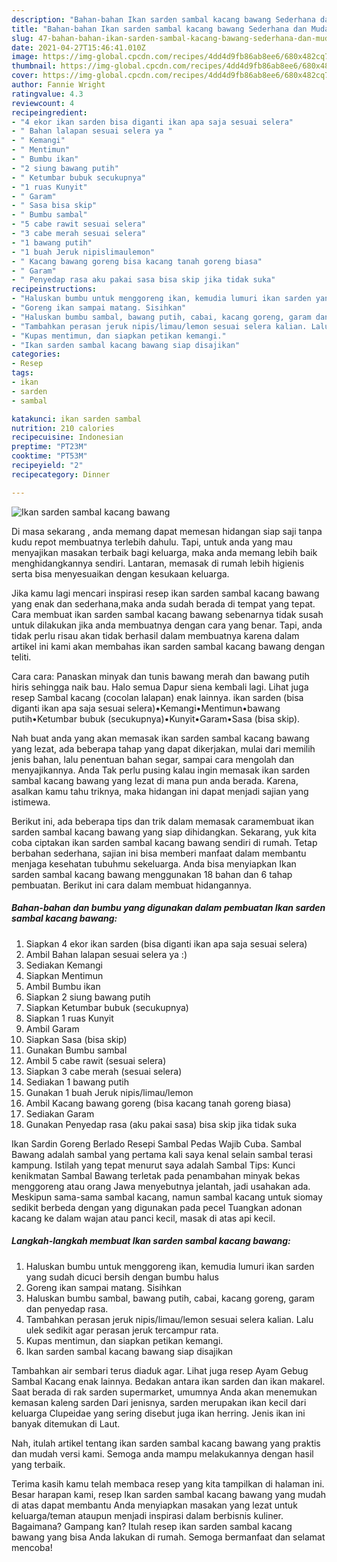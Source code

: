 ```yaml
---
description: "Bahan-bahan Ikan sarden sambal kacang bawang Sederhana dan Mudah Dibuat"
title: "Bahan-bahan Ikan sarden sambal kacang bawang Sederhana dan Mudah Dibuat"
slug: 47-bahan-bahan-ikan-sarden-sambal-kacang-bawang-sederhana-dan-mudah-dibuat
date: 2021-04-27T15:46:41.010Z
image: https://img-global.cpcdn.com/recipes/4dd4d9fb86ab8ee6/680x482cq70/ikan-sarden-sambal-kacang-bawang-foto-resep-utama.jpg
thumbnail: https://img-global.cpcdn.com/recipes/4dd4d9fb86ab8ee6/680x482cq70/ikan-sarden-sambal-kacang-bawang-foto-resep-utama.jpg
cover: https://img-global.cpcdn.com/recipes/4dd4d9fb86ab8ee6/680x482cq70/ikan-sarden-sambal-kacang-bawang-foto-resep-utama.jpg
author: Fannie Wright
ratingvalue: 4.3
reviewcount: 4
recipeingredient:
- "4 ekor ikan sarden bisa diganti ikan apa saja sesuai selera"
- " Bahan lalapan sesuai selera ya "
- " Kemangi"
- " Mentimun"
- " Bumbu ikan"
- "2 siung bawang putih"
- " Ketumbar bubuk secukupnya"
- "1 ruas Kunyit"
- " Garam"
- " Sasa bisa skip"
- " Bumbu sambal"
- "5 cabe rawit sesuai selera"
- "3 cabe merah sesuai selera"
- "1 bawang putih"
- "1 buah Jeruk nipislimaulemon"
- " Kacang bawang goreng bisa kacang tanah goreng biasa"
- " Garam"
- " Penyedap rasa aku pakai sasa bisa skip jika tidak suka"
recipeinstructions:
- "Haluskan bumbu untuk menggoreng ikan, kemudia lumuri ikan sarden yang sudah dicuci bersih dengan bumbu halus"
- "Goreng ikan sampai matang. Sisihkan"
- "Haluskan bumbu sambal, bawang putih, cabai, kacang goreng, garam dan penyedap rasa."
- "Tambahkan perasan jeruk nipis/limau/lemon sesuai selera kalian. Lalu ulek sedikit agar perasan jeruk tercampur rata."
- "Kupas mentimun, dan siapkan petikan kemangi."
- "Ikan sarden sambal kacang bawang siap disajikan"
categories:
- Resep
tags:
- ikan
- sarden
- sambal

katakunci: ikan sarden sambal 
nutrition: 210 calories
recipecuisine: Indonesian
preptime: "PT23M"
cooktime: "PT53M"
recipeyield: "2"
recipecategory: Dinner

---
```



![Ikan sarden sambal kacang bawang](https://img-global.cpcdn.com/recipes/4dd4d9fb86ab8ee6/680x482cq70/ikan-sarden-sambal-kacang-bawang-foto-resep-utama.jpg)

Di masa  sekarang , anda memang dapat memesan hidangan siap saji tanpa kudu repot membuatnya terlebih dahulu. Tapi, untuk anda yang mau menyajikan masakan terbaik bagi keluarga, maka anda memang lebih baik menghidangkannya sendiri. Lantaran, memasak di rumah lebih higienis serta bisa menyesuaikan dengan kesukaan keluarga.

Jika kamu lagi mencari inspirasi resep ikan sarden sambal kacang bawang yang enak dan sederhana,maka anda sudah berada di tempat yang tepat. Cara membuat ikan sarden sambal kacang bawang  sebenarnya tidak susah untuk dilakukan jika anda membuatnya dengan cara yang benar. Tapi, anda tidak perlu risau akan tidak berhasil dalam membuatnya 
karena dalam artikel ini kami akan membahas ikan sarden sambal kacang bawang dengan teliti.  

Cara cara: Panaskan minyak dan tunis bawang merah dan bawang putih hiris sehingga naik bau. Halo semua Dapur siena kembali lagi. Lihat juga resep Sambal kacang (cocolan lalapan) enak lainnya. ikan sarden (bisa diganti ikan apa saja sesuai selera)•Kemangi•Mentimun•bawang putih•Ketumbar bubuk (secukupnya)•Kunyit•Garam•Sasa (bisa skip).

Nah buat anda yang akan memasak ikan sarden sambal kacang bawang yang lezat, ada beberapa tahap yang dapat dikerjakan, mulai dari memilih jenis bahan, lalu penentuan bahan segar, sampai cara mengolah dan menyajikannya. Anda Tak perlu pusing kalau ingin memasak ikan sarden sambal kacang bawang yang lezat di mana pun anda berada. Karena, asalkan kamu  tahu triknya, maka hidangan ini dapat menjadi sajian yang istimewa.

Berikut ini, ada beberapa tips dan trik dalam memasak caramembuat ikan sarden sambal kacang bawang yang siap dihidangkan. Sekarang, yuk kita coba ciptakan ikan sarden sambal kacang bawang sendiri di rumah. Tetap berbahan sederhana, sajian ini bisa memberi manfaat dalam membantu menjaga kesehatan tubuhmu sekeluarga. Anda bisa menyiapkan Ikan sarden sambal kacang bawang menggunakan 18 bahan dan 6 tahap pembuatan. Berikut ini cara dalam membuat hidangannya.

<!--inarticleads1-->

##### Bahan-bahan dan bumbu yang digunakan dalam pembuatan Ikan sarden sambal kacang bawang:

1. Siapkan 4 ekor ikan sarden (bisa diganti ikan apa saja sesuai selera)
1. Ambil  Bahan lalapan sesuai selera ya :)
1. Sediakan  Kemangi
1. Siapkan  Mentimun
1. Ambil  Bumbu ikan
1. Siapkan 2 siung bawang putih
1. Siapkan  Ketumbar bubuk (secukupnya)
1. Siapkan 1 ruas Kunyit
1. Ambil  Garam
1. Siapkan  Sasa (bisa skip)
1. Gunakan  Bumbu sambal
1. Ambil 5 cabe rawit (sesuai selera)
1. Siapkan 3 cabe merah (sesuai selera)
1. Sediakan 1 bawang putih
1. Gunakan 1 buah Jeruk nipis/limau/lemon
1. Ambil  Kacang bawang goreng (bisa kacang tanah goreng biasa)
1. Sediakan  Garam
1. Gunakan  Penyedap rasa (aku pakai sasa) bisa skip jika tidak suka


Ikan Sardin Goreng Berlado Resepi Sambal Pedas Wajib Cuba. Sambal Bawang adalah sambal yang pertama kali saya kenal selain sambal terasi kampung. Istilah yang tepat menurut saya adalah Sambal Tips: Kunci kenikmatan Sambal Bawang terletak pada penambahan minyak bekas menggoreng atau orang Jawa menyebutnya jelantah, jadi usahakan ada. Meskipun sama-sama sambal kacang, namun sambal kacang untuk siomay sedikit berbeda dengan yang digunakan pada pecel Tuangkan adonan kacang ke dalam wajan atau panci kecil, masak di atas api kecil. 

<!--inarticleads2-->

##### Langkah-langkah membuat Ikan sarden sambal kacang bawang:

1. Haluskan bumbu untuk menggoreng ikan, kemudia lumuri ikan sarden yang sudah dicuci bersih dengan bumbu halus
1. Goreng ikan sampai matang. Sisihkan
1. Haluskan bumbu sambal, bawang putih, cabai, kacang goreng, garam dan penyedap rasa.
1. Tambahkan perasan jeruk nipis/limau/lemon sesuai selera kalian. Lalu ulek sedikit agar perasan jeruk tercampur rata.
1. Kupas mentimun, dan siapkan petikan kemangi.
1. Ikan sarden sambal kacang bawang siap disajikan


Tambahkan air sembari terus diaduk agar. Lihat juga resep Ayam Gebug Sambal Kacang enak lainnya. Bedakan antara ikan sarden dan ikan makarel. Saat berada di rak sarden supermarket, umumnya Anda akan menemukan kemasan kaleng sarden Dari jenisnya, sarden merupakan ikan kecil dari keluarga Clupeidae yang sering disebut juga ikan herring. Jenis ikan ini banyak ditemukan di Laut. 

Nah, itulah artikel tentang  ikan sarden sambal kacang bawang  yang praktis dan mudah versi kami. Semoga anda mampu melakukannya dengan hasil yang terbaik. 

Terima kasih kamu telah membaca resep yang kita tampilkan di halaman ini. Besar harapan kami, resep  Ikan sarden sambal kacang bawang yang mudah di atas dapat membantu Anda menyiapkan masakan yang lezat untuk keluarga/teman ataupun menjadi inspirasi dalam berbisnis kuliner. Bagaimana? Gampang kan? Itulah resep ikan sarden sambal kacang bawang yang bisa Anda lakukan di rumah. Semoga bermanfaat dan selamat mencoba!

